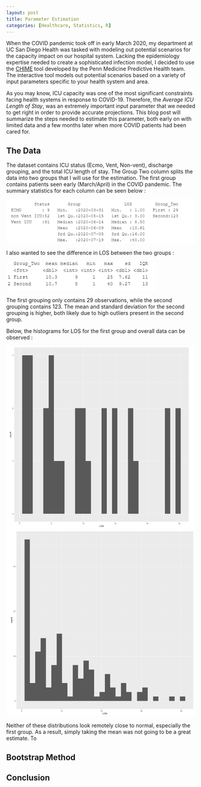 ```yaml
---
layout: post
title: Parameter Estimation
categories: [Healthcare, Statistics, R]
---
```


When the COVID pandemic took off in early March 2020, my department at UC San Diego Health was tasked with modeling out potential scenarios for the capacity impact on our hospital system.  Lacking the epidemiology expertise needed to create a sophisticated infection model, I decided to use the [CHIME](https://penn-chime.phl.io/) tool developed by the Penn Medicine Predictive Health team. The interactive tool models out potential scenarios based on a variety of input parameters specific to your health system and area. 

As you may know, ICU capacity was one of the most significant constraints facing health systems in response to COVID-19.  Therefore, the *Average ICU Length of Stay*, was an extremely important input parameter that we needed to get right in order to provide accurate projections.  This blog post will summarize the steps needed to estimate this parameter, both early on with limited data and a few months later when more COVID patients had been cared for.    

## The Data

The dataset contains ICU status (Ecmo, Vent, Non-vent), discharge grouping, and the total ICU length of stay.  The Group Two column splits the data into two groups that I will use for the estimation. The first group contains patients seen early (March/April) in the COVID pandemic.  The summary statistics for each column can be seen below :  

<img src="/images/PE_6.PNG"/>

I also wanted to see the difference in LOS between the two groups : 

<img src="/images/PE_7.PNG"/>

The first grouping only contains 29 observations, while the second grouping contains 123.  The mean and standard deviation for the second grouping is higher, both likely due to high outliers present in the second group.  

Below, the histograms for LOS for the first group and overall data can be observed : 

<img src="/images/PE_2.PNG"/>

<img src="/images/PE_1.PNG"/>

Neither of these distributions look remotely close to normal, especially the first group.  As a result, simply taking the mean was not going to be a great estimate.  To 

## Bootstrap Method




## Conclusion



